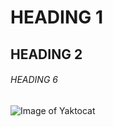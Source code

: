 # HEADING 1
##  HEADING 2
###### HEADING 6
![Image of Yaktocat](https://octodex.github.com/images/yaktocat.png)
